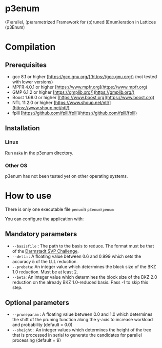 # p3enum
(P)arallel, (p)arametrized Framework for (p)runed (Enum)eration in Lattices (p3Enum)

# Compilation #
## Prerequisites ##
- gcc 8.1 or higher [https://gcc.gnu.org/](https://gcc.gnu.org/) (not tested with lower versions)
- MPFR 4.0.1 or higher [https://www.mpfr.org](https://www.mpfr.org)
- GMP 6.1.2 or higher [https://gmplib.org/](https://gmplib.org/)
- Boost 1.68.0 or higher [https://www.boost.org](https://www.boost.org)
- NTL 11.2.0 or higher [https://www.shoup.net/ntl/](https://www.shoup.net/ntl/)
- fplll [https://github.com/fplll/fplll](https://github.com/fplll/fplll)

## Installation ##
### Linux ###
Run `make` in the p3enum directory.

### Other OS ###
p3enum has not been tested yet on other operating systems.

# How to use #
There is only one executable file `penum`in `p3enum\penum`

You can configure the application with:
## Mandatory parameters ##
* `--basisfile` : The path to the basis to reduce. The format must be that of the [Darmstadt SVP Challenge](https://www.latticechallenge.org/svp-challenge/).
* `--delta` : A floating value between 0.6 and 0.999 which sets the accuracy δ of the LLL reduction.
* `--prebeta`: An integer value which determines the block size of the BKZ 1.0 reduction. Must be at least 2.
* `--beta`: An integer value which determines the block size of the BKZ 2.0 reduction on the already BKZ 1.0-reduced basis. Pass -1 to skip this step.

## Optional parameters ##
* `--pruneparam` : A floating value between 0.0 and 1.0 which determines the shift of the pruning function along the y-axis to increase workload and probability (default = 0.0)
* `--sheight` : An integer values which determines the height of the tree that is processed in serial to generate the candidates for parallel processing (default = 9)
